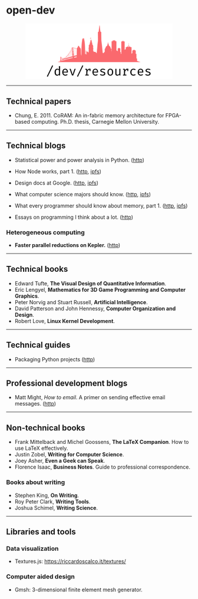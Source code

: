 # open-dev

<p align="center">
  <img width="400px" alt="open-dev-logo" src="./assets/logo.png" />
</p>

---

## Technical papers
* Chung, E. 2011. CoRAM: An in-fabric memory architecture for FPGA-based computing. Ph.D. thesis, Carnegie Mellon University.

---

## Technical blogs
* Statistical power and power analysis in Python. ([http](https://machinelearningmastery.com/statistical-power-and-power-analysis-in-python/))
* How Node works, part 1. ([http](https://medium.com/@igor.atakhanov/how-node-actually-works-part-1-the-operating-system-497fd0de8167), [ipfs](https://ipfs.io/ipfs/QmSQWYfmj1mkjvpfSLCgnbYBTDYx2bH8XaaNYmzSwhB2SA))
* Design docs at Google. ([http](https://www.industrialempathy.com/posts/design-docs-at-google/), [ipfs](https://ipfs.io/ipfs/QmRWkVEp2oDhGbDnpJWD3C6sA31nPSacerw8Yei1mV2jEd))
* What computer science majors should know. ([http](http://matt.might.net/articles/what-cs-majors-should-know/), [ipfs](https://ipfs.io/ipfs/QmTc3C48WDTJXPJSQ6RNKHyXK93apj8SymYNj86bcu7FwX))

* What every programmer should know about memory, part 1. ([http](https://lwn.net/Articles/250967/), [ipfs](https://ipfs.io/ipfs/QmNomYepjoBVk3S1sMRsbVZB3c4E2nct2QRPDq6BPsTh8H))
* Essays on programming I think about a lot. ([http](https://www.benkuhn.net/progessays/))

### Heterogeneous computing
* **Faster parallel reductions on Kepler.** ([http](https://developer.nvidia.com/blog/faster-parallel-reductions-kepler/))

---

## Technical books
* Edward Tufte, **The Visual Design of Quantitative Information**.
* Eric Lengyel, **Mathematics for 3D Game Programming and Computer Graphics**.
* Peter Norvig and Stuart Russell, **Artificial Intelligence**.
* David Patterson and John Hennessy, **Computer Organization and Design**.
* Robert Love, **Linux Kernel Development**.

---

## Technical guides
* Packaging Python projects ([http](https://packaging.python.org/tutorials/packaging-projects/))

---

## Professional development blogs
* Matt Might, _How to email_. A primer on sending effective email messages. ([http](http://matt.might.net/articles/how-to-email/))

---

## Non-technical books
* Frank Mittelback and Michel Goossens, **The LaTeX Companion**. How to use LaTeX effectively.
* Justin Zobel, **Writing for Computer Science**.
* Joey Asher, **Even a Geek can Speak**.
* Florence Isaac, **Business Notes**. Guide to professional correspondence.

### Books about writing
* Stephen King, **On Writing**.
* Roy Peter Clark, **Writing Tools**.
* Joshua Schimel, **Writing Science**.

---

## Libraries and tools

### Data visualization
* Textures.js: https://riccardoscalco.it/textures/

### Computer aided design
* Gmsh: 3-dimensional finite element mesh generator.
